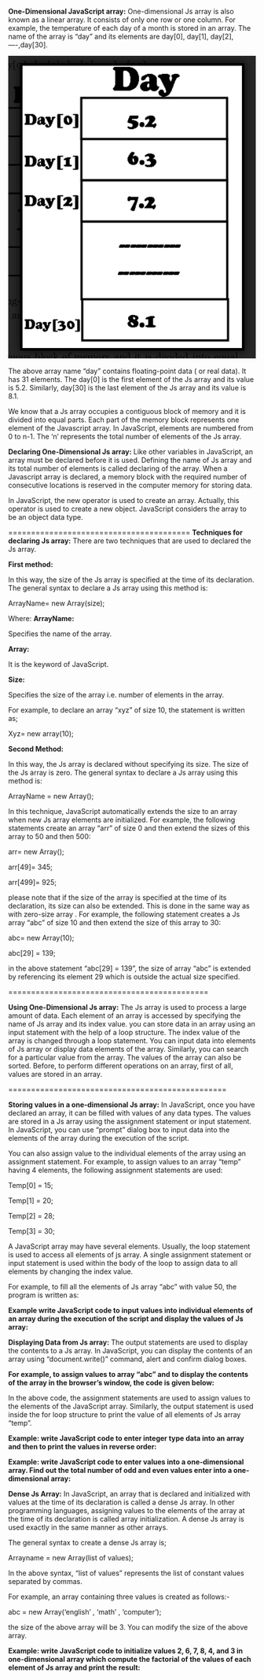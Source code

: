 **One-Dimensional JavaScript array:**
One-dimensional Js array is also known as a linear array. It consists of only one row or one column. For example, the temperature of each day of a month is stored in an array. The name of the array is “day” and its elements are day[0], day[1], day[2],—-,day[30].


![image](image.png)

The above array name “day” contains floating-point data ( or real data). It has 31 elements. The day[0] is the first element of the Js array and its value is 5.2. Similarly, day[30] is the last element of the Js array and its value is 8.1.

We know that a Js array occupies a contiguous block of memory and it is divided into equal parts. Each part of the memory block represents one element of the Javascript array. In JavaScript, elements are numbered from 0 to n-1. The ‘n’ represents the total number of elements of the Js array.

**Declaring One-Dimensional Js array:**
Like other variables in JavaScript, an array must be declared before it is used. Defining the name of Js array and its total number of elements is called declaring of the array. When a Javascript array is declared, a memory block with the required number of consecutive locations is reserved in the computer memory for storing data.

In JavaScript, the new operator is used to create an array. Actually, this operator is used to create a new object. JavaScript considers the array to be an object data type.

========================================
**Techniques for declaring Js array:**
There are two techniques that are used to declared the Js array.

**First method:**

In this way, the size of the Js array is specified at the time of its declaration. The general syntax to declare a Js array using this method is:

ArrayName= new Array(size);

Where:
**ArrayName:**

Specifies the name of the array.

**Array:**

It is the keyword of JavaScript.

**Size:**

Specifies the size of the array i.e. number of elements in the array.

For example, to declare an array “xyz” of size 10, the statement is written as;

Xyz= new array(10);

**Second Method:**

In this way, the Js array is declared without specifying its size. The size of the Js array is zero. The general syntax to declare a Js array  using this method is:

ArrayName = new Array();

In this technique, JavaScript automatically extends the size to an array when new Js array elements are initialized. For example, the following statements create an array “arr” of size 0 and then extend the sizes of this  array to 50 and then 500:

arr= new Array();

arr[49]= 345;

arr[499]= 925;

please note that if the size of the array is specified at the time of its declaration, its size can also be extended. This is done in the same way as with zero-size array . For example, the following statement creates a Js array  “abc” of size 10 and then extend the size of this array to 30:

abc= new Array(10);

abc[29] = 139;

in the above statement “abc[29] = 139”, the size of array “abc” is extended by referencing its element 29 which is outside the actual size specified.

============================================

**Using One-Dimensional Js array:**
The Js array is used to process a large amount of data. Each element of an array is accessed by specifying the name of Js array and its index value. you can store data in an array using an input statement with the help of a loop structure. The index value of the array is changed through a loop statement. You can input data into elements of Js array or display data elements of the array. Similarly, you can search for a particular value from the array. The values of the array can also be sorted. Before, to perform different operations on an array, first of all, values are stored in an array.

================================================

**Storing values in a one-dimensional Js array:**
In JavaScript, once you have declared an array, it can be filled with values of any data types. The values are stored in a Js array using the assignment statement or input statement. In JavaScript, you can use “prompt” dialog box to input data into the elements of the array during the execution of the script.

You can also assign value to the individual elements of the array using an assignment statement. For example, to assign values to an array “temp” having 4 elements, the following assignment statements are used:

Temp[0] = 15;

Temp[1] = 20;

Temp[2] = 28;

Temp[3] = 30;

A JavaScript array may have several elements. Usually, the loop statement is used to access all elements of js array. A single assignment statement or input statement is used within the body of the loop to assign data to all elements by changing the index value.

For example, to fill all the elements of Js array “abc” with value 50, the program is written as:

<script type = “text/javascript”>
Var I;
abc= new array(15);
for(i=0; i<=14; i++)
abc[i]= 50;
</script>

**Example write JavaScript code to input values into individual elements of an array during the execution of the script and display the values of Js array:**


<html>
<body>
<script type="text/JavaScript">
temp = new Array(15);
temp[0]= parseInt(prompt("Enter value in 1st element of temp"));
temp[1]= parseInt(prompt("Enter value in 2nd element of temp"));
temp[2]= parseInt(prompt("Enter value in 3rd element of temp"));
temp[3]= parseInt(prompt("Enter value in 4th element of temp"));
temp[4]= parseInt(prompt("Enter value in 5th element of temp"));
document.write(temp[0]+ "<br>");
document.write(temp[1]+ "<br>");
document.write(temp[2]+ "<br>");
document.write(temp[3]+ "<br>");
document.write(temp[4]+ "<br>");
</script>
</body>
</html>

**Displaying Data from Js array:**
The output statements are used to display the contents to a Js array. In JavaScript, you can display the contents of an array using “document.write()” command, alert and confirm dialog boxes.

**For example, to assign values to array “abc” and to display the contents of the array in the browser’s window, the code is given below:**

<html>
<body>
<script type=”text/javascript>
temp= new Array(5);
temp[0]=74;
temp[1]=66;
temp[2]=22;
temp[3]=11;
temp[4]=44;
for(i=0; i<=4; i++)
    document.write(temp[i] + “<br>”);
</script>
</body>
</html>

In the above code, the assignment statements are used to assign values to the elements of the JavaScript array. Similarly, the output statement is used inside the for loop structure to print the value of all elements of Js array “temp”.

**Example: write JavaScript code to enter integer type data into an array and then to print the values in reverse order:**

<html>
<body>
<script type="text/JavaScript">
arr= new Array(5);
for (i=0; i<=4; i++)
arr[i]= parseInt(prompt("Enter value in " + i + " element of array"));
document.write("value of array: "+"<br>");
for(i =4; i>=0; i--)
    document.write(arr[i]+"<br>");

</script>
</body>
</html>

**Example: write JavaScript code to enter values into a one-dimensional array. Find out the total number of odd and even values enter into a one-dimensional array:**


<html>
<body>
<script type="text/JavaScript">
arr= new Array(10);
var i, odd,even;
i=odd=even=0;
while(i<=9)
{
    arr[i]=parseInt(prompt("enter value into element " + parseInt(i+1)));
    (arr[i]%2==0) ? even++ : odd++;
    i++;
}
document.write("<br>" + " even value: "+even);
document.write("<br>" + " odd value: "+odd);
</script>
</body>
</html>

**Dense Js Array:**
In JavaScript, an array that is declared and initialized with values at the time of its declaration is called a dense Js array. In other programming languages, assigning values to the elements of the array at the time of its declaration is called array initialization. A dense Js array is used exactly in the same manner as other arrays.

The general syntax to create a dense Js array is;

Arrayname = new Array(list of values);

In the above syntax, “list of values” represents the list of constant values separated by commas.

For example, an array containing three values is created as follows:-

abc = new Array(‘english’ , ‘math’ , ‘computer’);

the size of the above array  will be 3. You can modify the size of the above array.




**Example: write JavaScript code to initialize values 2, 6, 7, 8, 4, and 3 in one-dimensional array which compute the factorial of the values of each element of Js array and print the result:**

<html>
<body>
<script type="text/JavaScript">
arr = new Array(2,6,7,8,4,3);
var i=0, f,n;
while(i<=5)
{
 f=1;
 n=arr[i];
 for(; n>=1; n--)
    f=f*n;
document.write("Factorial of " +arr[i]+": "+f+"<br>");
i++;
}
</script>
</body>
</html>